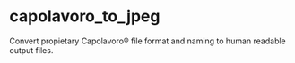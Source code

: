 # capolavoro_to_jpeg
Convert propietary Capolavoro® file format and naming to human readable output files.
